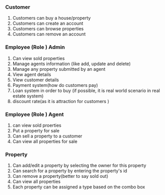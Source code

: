   
### Customer   
  
1. Customers can buy a house/property  
2. Customers can create an account  
3. Customers can browse properties  
4. Customers can remove an account

  
### Employee (Role ) Admin  
  
1. Can view sold properties  
2. Manage agents information (like add, update and delete)
3. Manage any property submitted by an agent  
4. View agent details   
5. View customer details 
6. Payment system(how do customers pay)
7. Loan system in order to buy (if possible, it is real world scenario in real estate system)
8. discount rate(as it is attraction for customers )
  
### Employee (Role ) Agent  
  
1. can view sold proerties  
2. Put a property for sale  
3. Can sell a property to a customer 
4. Can view all properties for sale
  
### Property  
  
1.  Can add/edit a property by selecting the owner for this property
2.  Can search for a property by entering the property's id
3.  Can remove a property(better to say sold out)
4.  Can view all properties
5.  Each property can be assigned a type based on the combo box
